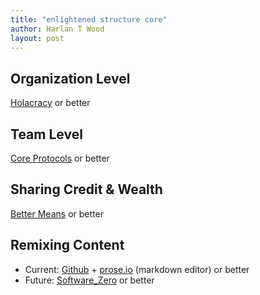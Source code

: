 ```yaml
---
title: "enlightened structure core"
author: Harlan T Wood
layout: post
---
```


Organization Level
------------------
[Holacracy](http://www.holacracy.org/sites/default/files/resources/holacracy_constitution_v3.0_0.pdf) or better
    
Team Level
----------
[Core Protocols](http://liveingreatness.com/files/core-protocols-3.03.html) or better

Sharing Credit & Wealth
-----------------------
[Better Means](http://bettermeans.com/front/open_enterprise_governance_model.html) or better

Remixing Content
----------------

* Current: [Github](https://help.github.com/) + [prose.io](http://prose.io/) (markdown editor) or better
* Future: [Software_Zero](http://enlightenedstructure.org/Software_Zero/) or better

